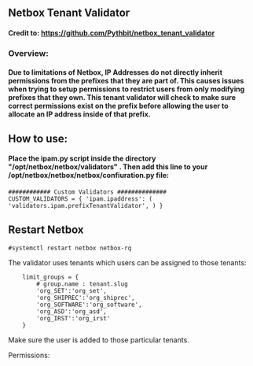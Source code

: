 ## Netbox Tenant Validator

#### Credit to: https://github.com/Pythbit/netbox_tenant_validator



### Overview:

#### Due to limitations of Netbox, IP Addresses do not directly inherit permissions from the prefixes that they are part of.   This causes issues when trying to setup permissions to restrict users from only modifying prefixes that they own.  This tenant validator will check to make sure correct permissions exist on the prefix before allowing the user to allocate an IP address inside of that prefix.


## How to use:

#### Place the ipam.py script inside the directory "/opt/netbox/netbox/validators" .   Then add this line to your /opt/netbox/netbox/netbox/confiuration.py file:

```
############ Custom Validators ##############
CUSTOM_VALIDATORS = { 'ipam.ipaddress': ( 'validators.ipam.prefixTenantValidator', ) }
```

## Restart Netbox 
    #systemctl restart netbox netbox-rq




The validator uses tenants which users can be assigned to those tenants:

        limit_groups = {
            # group.name : tenant.slug
            'org_SET':'org_set',
            'org_SHIPREC':'org_shiprec',
            'org_SOFTWARE':'org_software',
            'org_ASD':'org_asd',
            'org_IRST':'org_irst'
        }


Make sure the user is added to those particular tenants.


Permissions:


